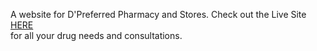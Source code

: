 A website for D'Preferred Pharmacy and Stores.
Check out the Live Site <a href="https://deepeepharmacy.ng">HERE</a> <br>for all your drug needs and consultations.